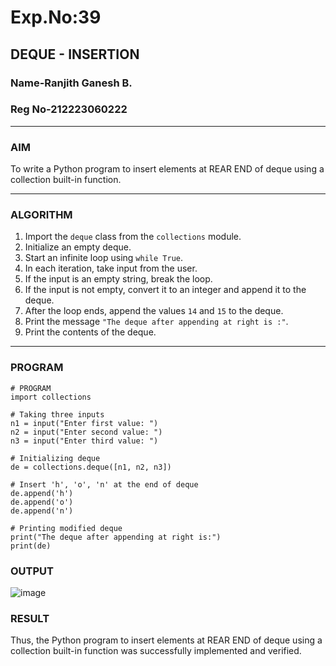 # Exp.No:39  
## DEQUE - INSERTION
### Name-Ranjith Ganesh B.
### Reg No-212223060222
---

### AIM  
To write a Python program to insert elements at REAR END of deque using a collection built-in function.

---

### ALGORITHM  

1. Import the `deque` class from the `collections` module.  
2. Initialize an empty deque.  
3. Start an infinite loop using `while True`.  
4. In each iteration, take input from the user.  
5. If the input is an empty string, break the loop.  
6. If the input is not empty, convert it to an integer and append it to the deque.  
7. After the loop ends, append the values `14` and `15` to the deque.  
8. Print the message `"The deque after appending at right is :"`.  
9. Print the contents of the deque.  

---

### PROGRAM  

```
# PROGRAM
import collections

# Taking three inputs
n1 = input("Enter first value: ")
n2 = input("Enter second value: ")
n3 = input("Enter third value: ")

# Initializing deque
de = collections.deque([n1, n2, n3])

# Insert 'h', 'o', 'n' at the end of deque
de.append('h')
de.append('o')
de.append('n')

# Printing modified deque
print("The deque after appending at right is:")
print(de)
```

### OUTPUT
![image](https://github.com/user-attachments/assets/5ff39b13-13f3-4458-b6f6-742a588eb258)

### RESULT
Thus, the Python program to insert elements at REAR END of deque using a collection built-in function was successfully implemented and verified.

